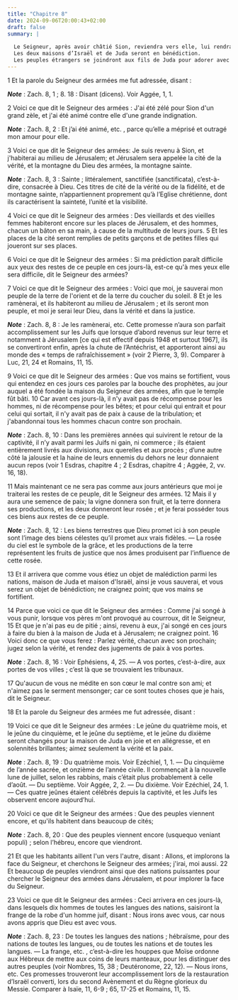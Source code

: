 ```yaml
---
title: "Chapitre 8"
date: 2024-09-06T20:00:43+02:00
draft: false
summary: |
  
  Le Seigneur, après avoir châtié Sion, reviendra vers elle, lui rendra la paix, et rassemblera son peuple.
  Les deux maisons d’Israël et de Juda seront en bénédiction.
  Les peuples étrangers se joindront aux fils de Juda pour adorer avec eux le Seigneur.
---
```



1 Et la parole du Seigneur des armées me fut adressée, disant :

***Note*** :  Zach. 8, 1 ; 8. 18 : Disant (dicens). Voir Aggée, 1, 1.


2 Voici ce que dit le Seigneur des armées : J'ai été zélé pour Sion d'un grand zèle, et j'ai été animé contre elle d'une grande indignation.

***Note*** :  Zach. 8, 2 : Et j’ai été animé, etc. , parce qu’elle a méprisé et outragé mon amour pour elle.


3 Voici ce que dit le Seigneur des armées: Je suis revenu à Sion, et j'habiterai au milieu de Jérusalem; et Jérusalem sera appelée la cité de la vérité, et la montagne du Dieu des armées, la montagne sainte.

***Note*** :  Zach. 8, 3 : Sainte ; littéralement, sanctifiée (sanctificata), c’est-à-dire, consacrée à Dieu. Ces titres de cité de la vérité ou de la fidélité, et de montagne sainte, n’appartiennent proprement qu’à l’Eglise chrétienne, dont ils caractérisent la sainteté, l’unité et la visibilité.


4 Voici ce que dit le Seigneur des armées : Des vieillards et des vieilles femmes habiteront encore sur les places de Jérusalem, et des hommes, chacun un bâton en sa main, à cause de la multitude de leurs jours. 5 Et les places de la cité seront remplies de petits garçons et de petites filles qui joueront sur ses places.


6 Voici ce que dit le Seigneur des armées : Si ma prédiction paraît difficile aux yeux des restes de ce peuple en ces jours-là, est-ce qu'à mes yeux elle sera difficile, dit le Seigneur des armées?


7 Voici ce que dit le Seigneur des armées : Voici que moi, je sauverai mon peuple de la terre de l'orient et de la terre du coucher du soleil. 8 Et je les ramènerai, et ils habiteront au milieu de Jérusalem ; et ils seront mon peuple, et moi je serai leur Dieu, dans la vérité et dans la justice.

***Note*** :  Zach. 8, 8 : Je les ramènerai, etc. Cette promesse n’aura son parfait accomplissement sur les Juifs que lorsque d’abord revenus sur leur terre et notamment à Jérusalem [ce qui est effectif depuis 1948 et surtout 1967], ils se convertiront enfin, après la chute de l’Antéchrist, et apporteront ainsi au monde des « temps de rafraîchissement » (voir 2 Pierre, 3, 9). Comparer à Luc, 21, 24 et Romains, 11, 15.


9 Voici ce que dit le Seigneur des armées : Que vos mains se fortifient, vous qui entendez en ces jours ces paroles par la bouche des prophètes, au jour auquel a été fondée la maison du Seigneur des armées, afin que le temple fût bâti. 10 Car avant ces jours-là, il n'y avait pas de récompense pour les hommes, ni de récompense pour les bêtes; et pour celui qui entrait et pour celui qui sortait, il n'y avait pas de paix à cause de la tribulation; et j'abandonnai tous les hommes chacun contre son prochain.

***Note*** :  Zach. 8, 10 : Dans les premières années qui suivirent le retour de la captivité, il n’y avait parmi les Juifs ni gain, ni commerce ; ils étaient entièrement livrés aux divisions, aux querelles et aux procès ; d’une autre côté la jalousie et la haine de leurs ennemis du dehors ne leur donnaient aucun repos (voir 1 Esdras, chapitre 4 ; 2 Esdras, chapitre 4 ; Aggée, 2, vv. 16, 18).

11 Mais maintenant ce ne sera pas comme aux jours antérieurs que moi je traiterai les restes de ce peuple, dit le Seigneur des armées. 12 Mais il y aura une semence de paix; la vigne donnera son fruit, et la terre donnera ses productions, et les deux donneront leur rosée ; et je ferai posséder tous ces biens aux restes de ce peuple.

***Note*** :  Zach. 8, 12 : Les biens terrestres que Dieu promet ici à son peuple sont l’image des biens célestes qu’il promet aux vrais fidèles. ― La rosée du ciel est le symbole de la grâce, et les productions de la terre représentent les fruits de justice que nos âmes produisent par l’influence de cette rosée.

13 Et il arrivera que comme vous étiez un objet de malédiction parmi les nations, maison de Juda et maison d'Israël, ainsi je vous sauverai, et vous serez un objet de bénédiction; ne craignez point; que vos mains se fortifient.


14 Parce que voici ce que dit le Seigneur des armées : Comme j'ai songé à vous punir, lorsque vos pères m'ont provoqué au courroux, dit le Seigneur, 15 Et que je n'ai pas eu de pitié ; ainsi, revenu à eux, j'ai songé en ces jours à faire du bien à la maison de Juda et à Jérusalem; ne craignez point. 16 Voici donc ce que vous ferez : Parlez vérité, chacun avec son prochain; jugez selon la vérité, et rendez des jugements de paix à vos portes.

***Note*** :  Zach. 8, 16 : Voir Ephésiens, 4, 25. ― A vos portes, c’est-à-dire, aux portes de vos villes ; c’est là que se trouvaient les tribunaux.

17 Qu'aucun de vous ne médite en son cœur le mal contre son ami; et n'aimez pas le serment mensonger; car ce sont toutes choses que je hais, dit le Seigneur.


18 Et la parole du Seigneur des armées me fut adressée, disant :


19 Voici ce que dit le Seigneur des armées : Le jeûne du quatrième mois, et le jeûne du cinquième, et le jeûne du septième, et le jeûne du dixième seront changés pour la maison de Juda en joie et en allégresse, et en solennités brillantes; aimez seulement la vérité et la paix.

***Note*** :  Zach. 8, 19 : Du quatrième mois. Voir Ezéchiel, 1, 1. ― Du cinquième de l’année sacrée, et onzième de l’année civile. Il commençait à la nouvelle lune de juillet, selon les rabbins, mais c’était plus probablement à celle d’août. ― Du septième. Voir Aggée, 2, 2. ― Du dixième. Voir Ezéchiel, 24, 1. ― Ces quatre jeûnes étaient célébrés depuis la captivité, et les Juifs les observent encore aujourd’hui.


20 Voici ce que dit le Seigneur des armées : Que des peuples viennent encore, et qu'ils habitent dans beaucoup de cités;

***Note*** :  Zach. 8, 20 : Que des peuples viennent encore (usquequo veniant populi) ; selon l’hébreu, encore que viendront.

21 Et que les habitants aillent l'un vers l'autre, disant : Allons, et implorons la face du Seigneur, et cherchons le Seigneur des armées; j'irai, moi aussi. 22 Et beaucoup de peuples viendront ainsi que des nations puissantes pour chercher le Seigneur des armées dans Jérusalem, et pour implorer la face du Seigneur.


23 Voici ce que dit le Seigneur des armées : Ceci arrivera en ces jours-là, dans lesquels dix hommes de toutes les langues des nations, saisiront la frange de la robe d'un homme juif, disant : Nous irons avec vous, car nous avons appris que Dieu est avec vous.

***Note*** :  Zach. 8, 23 : De toutes les langues des nations ; hébraïsme, pour des nations de toutes les langues, ou de toutes les nations et de toutes les langues. ― La frange, etc. , c’est-à-dire les houppes que Moïse ordonne aux Hébreux de mettre aux coins de leurs manteaux, pour les distinguer des autres peuples (voir Nombres, 15, 38 ; Deutéronome, 22, 12). ― Nous irons, etc. Ces promesses trouveront leur accomplissement lors de la restauration d’Israël converti, lors du second Avènement et du Règne glorieux du Messie. Comparer à Isaïe, 11, 6-9 ; 65, 17-25 et Romains, 11, 15.

